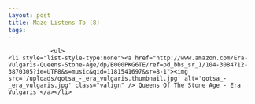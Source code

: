 ```yaml
---
layout: post
title: Maze Listens To (8)
tags:
---
```



                <ul>
    <li style="list-style-type:none"><a href="http://www.amazon.com/Era-Vulgaris-Queens-Stone-Age/dp/B000PKG6TE/ref=pd_bbs_sr_1/104-3084712-3870305?ie=UTF8&s=music&qid=1181541697&sr=8-1"><img src='/uploads/qotsa_-_era_vulgaris.thumbnail.jpg' alt='qotsa_-_era_vulgaris.jpg' class="valign" /> Queens Of The Stone Age - Era Vulgaris </a></li>
</ul>
